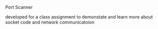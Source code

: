 

Port Scanner

developed for a class assignment to demonstate and learn more about socket code and network communicatoion
